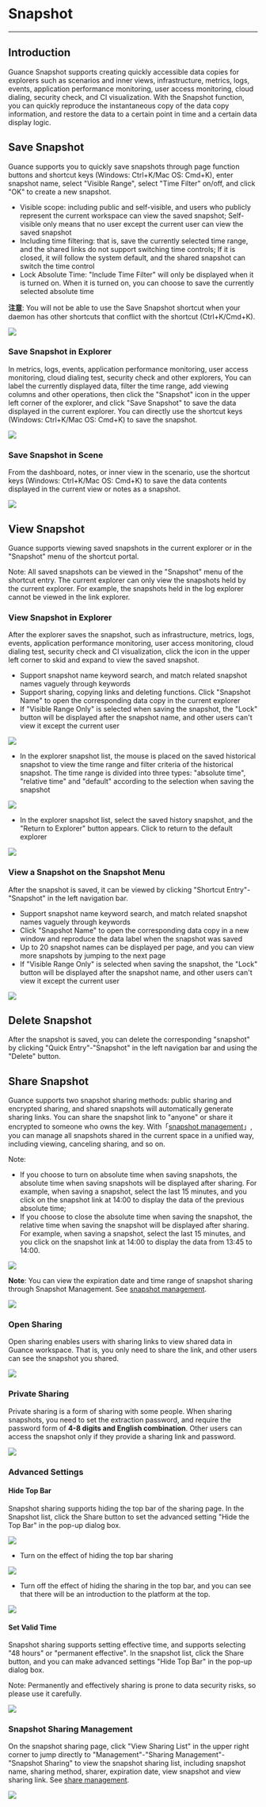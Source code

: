 # Snapshot
---


## Introduction

Guance Snapshot supports creating quickly accessible data copies for explorers such as scenarios and inner views, infrastructure, metrics, logs, events, application performance monitoring, user access monitoring, cloud dialing, security check, and CI visualization. With the Snapshot function, you can quickly reproduce the instantaneous copy of the data copy information, and restore the data to a certain point in time and a certain data display logic.


## Save Snapshot

Guance supports you to quickly save snapshots through page function buttons and shortcut keys (Windows: Ctrl+K/Mac OS: Cmd+K), enter snapshot name, select "Visible Range", select "Time Filter" on/off, and click "OK" to create a new snapshot.

- Visible scope: including public and self-visible, and users who publicly represent the current workspace can view the saved snapshot; Self-visible only means that no user except the current user can view the saved snapshot
- Including time filtering: that is, save the currently selected time range, and the shared links do not support switching time controls; If it is closed, it will follow the system default, and the shared snapshot can switch the time control
- Lock Absolute Time: "Include Time Filter" will only be displayed when it is turned on. When it is turned on, you can choose to save the currently selected absolute time

**注意**: You will not be able to use the Save Snapshot shortcut when your daemon has other shortcuts that conflict with the shortcut (Ctrl+K/Cmd+K).

![](img/6.snapshot_0.png)


### Save Snapshot in Explorer

In metrics, logs, events, application performance monitoring, user access monitoring, cloud dialing test, security check and other explorers, You can label the currently displayed data, filter the time range, add viewing columns and other operations, then click the "Snapshot" icon in the upper left corner of the explorer, and click "Save Snapshot" to save the data displayed in the current explorer. You can directly use the shortcut keys (Windows: Ctrl+K/Mac OS: Cmd+K) to save the snapshot.

![](img/6.snapshot_1.png)

### Save Snapshot in Scene

From the dashboard, notes, or inner view in the scenario, use the shortcut keys (Windows: Ctrl+K/Mac OS: Cmd+K) to save the data contents displayed in the current view or notes as a snapshot.

![](img/6.snapshot_3.png)


## View Snapshot

Guance supports viewing saved snapshots in the current explorer or in the "Snapshot" menu of the shortcut portal.

Note: All saved snapshots can be viewed in the "Snapshot" menu of the shortcut entry. The current explorer can only view the snapshots held by the current explorer. For example, the snapshots held in the log explorer cannot be viewed in the link explorer.

### View Snapshot in Explorer

After the explorer saves the snapshot, such as infrastructure, metrics, logs, events, application performance monitoring, user access monitoring, cloud dialing test, security check and CI visualization, click the icon in the upper left corner to skid and expand to view the saved snapshot.

- Support snapshot name keyword search, and match related snapshot names vaguely through keywords
- Support sharing, copying links and deleting functions. Click "Snapshot Name" to open the corresponding data copy in the current explorer
- If "Visible Range Only" is selected when saving the snapshot, the "Lock" button will be displayed after the snapshot name, and other users can't view it except the current user

![](img/6.snapshot_4.png)

- In the explorer snapshot list, the mouse is placed on the saved historical snapshot to view the time range and filter criteria of the historical snapshot. The time range is divided into three types: "absolute time", "relative time" and "default" according to the selection when saving the snapshot

![](img/6.snapshot_5.png)

- In the explorer snapshot list, select the saved history snapshot, and the "Return to Explorer" button appears. Click to return to the default explorer

![](img/6.snapshot_1.1.png)



### View a Snapshot on the Snapshot Menu

After the snapshot is saved, it can be viewed by clicking "Shortcut Entry"-"Snapshot" in the left navigation bar.

- Support snapshot name keyword search, and match related snapshot names vaguely through keywords
- Click "Snapshot Name" to open the corresponding data copy in a new window and reproduce the data label when the snapshot was saved
- Up to 20 snapshot names can be displayed per page, and you can view more snapshots by jumping to the next page
- If "Visible Range Only" is selected when saving the snapshot, the "Lock" button will be displayed after the snapshot name, and other users can't view it except the current user

![](img/6.snapshot_6.png)


## Delete Snapshot

After the snapshot is saved, you can delete the corresponding "snapshot" by clicking "Quick Entry"-"Snapshot" in the left navigation bar and using the "Delete" button.


## Share Snapshot

Guance supports two snapshot sharing methods: public sharing and encrypted sharing, and shared snapshots will automatically generate sharing links. You can share the snapshot link to "anyone" or share it encrypted to someone who owns the key. With「[snapshot management](../management/snapshot.md)」, you can manage all snapshots shared in the current space in a unified way, including viewing, canceling sharing, and so on.

Note:

- If you choose to turn on absolute time when saving snapshots, the absolute time when saving snapshots will be displayed after sharing. For example, when saving a snapshot, select the last 15 minutes, and you click on the snapshot link at 14:00 to display the data of the previous absolute time;
- If you choose to close the absolute time when saving the snapshot, the relative time when saving the snapshot will be displayed after sharing. For example, when saving a snapshot, select the last 15 minutes, and you click on the snapshot link at 14:00 to display the data from 13:45 to 14:00.

![](img/8.snap_5.png)

**Note**: You can view the expiration date and time range of snapshot sharing through Snapshot Management. See [snapshot management](../management/snapshot.md).

![](img/8.snap_6.png)


### Open Sharing

Open sharing enables users with sharing links to view shared data in Guance workspace. That is, you only need to share the link, and other users can see the snapshot you shared.

![](img/6.share_1.png)


### Private Sharing

Private sharing is a form of sharing with some people. When sharing snapshots, you need to set the extraction password, and require the password form of **4-8 digits and English combination**. Other users can access the snapshot only if they provide a sharing link and password.

![](img/6.share_2.png)

### Advanced Settings


#### Hide Top Bar

Snapshot sharing supports hiding the top bar of the sharing page. In the Snapshot list, click the Share button to set the advanced setting "Hide the Top Bar" in the pop-up dialog box.

![](img/6.share_3.png)

- Turn on the effect of hiding the top bar sharing

![](img/12.share_pic_2.png)

- Turn off the effect of hiding the sharing in the top bar, and you can see that there will be an introduction to the platform at the top.

![](img/12.share_pic_3.png)

#### Set Valid Time

Snapshot sharing supports setting effective time, and supports selecting "48 hours" or "permanent effective". In the snapshot list, click the Share button, and you can make advanced settings "Hide Top Bar" in the pop-up dialog box.

Note: Permanently and effectively sharing is prone to data security risks, so please use it carefully.

![](img/6.share_4.png)


### Snapshot Sharing Management

On the snapshot sharing page, click "View Sharing List" in the upper right corner to jump directly to "Management"-"Sharing Management"-"Snapshot Sharing" to view the snapshot sharing list, including snapshot name, sharing method, sharer, expiration date, view snapshot and view sharing link. See [share management](../management/share-management.md).

![](img/6.share_1.png)



